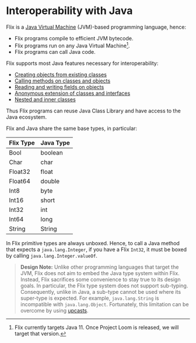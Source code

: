 # Interoperability with Java

Flix is a [Java Virtual Machine](https://en.wikipedia.org/wiki/Java_virtual_machine) (JVM)-based programming language,
hence:

- Flix programs compile to efficient JVM bytecode.
- Flix programs run on any Java Virtual Machine[^1].
- Flix programs can call Java code.

Flix supports most Java features necessary for interoperability:

- [Creating objects from existing classes](./creating-objects.md)
- [Calling methods on classes and objects](./calling-methods.md)
- [Reading and writing fields on objects](./reading-and-writing-fields.md)
- [Anonymous extension of classes and interfaces](./extending-classes-and-interfaces.md)
- [Nested and inner classes](./nested-and-inner-classes.md)

Thus Flix programs can reuse Java Class Library and have access to the Java ecosystem.

Flix and Java share the same base types, in particular:

| Flix Type | Java Type |
|-----------|-----------|
| Bool      | boolean   |
| Char      | char      |
| Float32   | float     |
| Float64   | double    |
| Int8      | byte      |
| Int16     | short     |
| Int32     | int       |
| Int64     | long      |
| String    | String    |

In Flix primitive types are always unboxed.
Hence, to call a Java method that expects a `java.lang.Integer`,
if you have a Flix `Int32`, it must be boxed by calling `java.lang.Integer.valueOf`.

> **Design Note:** Unlike other programming languages that target the JVM,
> Flix does not aim to embed the Java type system within Flix.
> Instead, Flix sacrifices some convenience to stay true to its design goals.
> In particular, the Flix type system does not support sub-typing.
> Consequently, unlike in Java, a sub-type cannot be used where its super-type is expected.
> For example, `java.lang.String` is incompatible with `java.lang.Object`.
> Fortunately, this limitation can be overcome by using [upcasts](./upcast.md).

[^1]: Flix currently targets Java 11. Once Project Loom is released, we will target that version.
